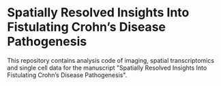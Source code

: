 # Spatially Resolved Insights Into Fistulating Crohn’s Disease Pathogenesis

This repository contains analysis code of imaging, spatial transcriptomics and single cell data for the manuscript "Spatially Resolved Insights Into Fistulating Crohn’s Disease Pathogenesis". 
